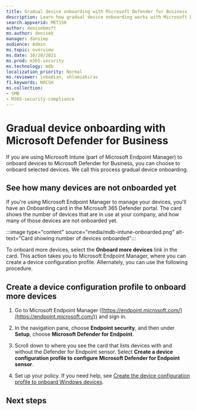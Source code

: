 ```yaml
---
title: Gradual device onboarding with Microsoft Defender for Business
description: Learn how gradual device onboarding works with Microsoft Defender for Business
search.appverid: MET150
author: denisebmsft
ms.author: deniseb
manager: dansimp 
audience: Admin
ms.topic: overview
ms.date: 10/28/2021
ms.prod: m365-security
ms.technology: mdb
localization_priority: Normal
ms.reviewer: inbadian, shlomiakirav
f1.keywords: NOCSH 
ms.collection: 
- SMB
- M365-security-compliance
---
```


# Gradual device onboarding with Microsoft Defender for Business

If you are using Microsoft Intune (part of Microsoft Endpoint Manager) to onboard devices to Microsoft Defender for Business, you can choose to onboard selected devices. We call this process gradual device onboarding.

## See how many devices are not onboarded yet

If you're using Microsoft Endpoint Manager to manage your devices, you'll have an Onboarding card in the Microsoft 365 Defender portal. The card shows the number of devices that are in use at your company, and how many of those devices are not onboarded yet.

:::image type="content" source="media/mdb-intune-onboarded.png" alt-text="Card showing number of devices onboarded":::

To onboard more devices, select the **Onboard more devices** link in the card. This action takes you to Microsoft Endpoint Manager, where you can create a device configuration profile. Alternately, you can use the following procedure.

## Create a device configuration profile to onboard more devices

1. Go to Microsoft Endpoint Manager ([https://endpoint.microsoft.com/](https://endpoint.microsoft.com/)) and sign in.

2. In the navigation pane, choose **Endpoint security**, and then under **Setup**, choose **Microsoft Defender for Endpoint**.

3. Scroll down to where you see the card that lists devices with and without the Defender for Endpoint sensor. Select **Create a device configuration profile to configure Microsoft Defender for Endpoint sensor**.

4. Set up your policy. If you need help, see [Create the device configuration profile to onboard Windows devices](/mem/intune/protect/advanced-threat-protection-configure).

## Next steps

